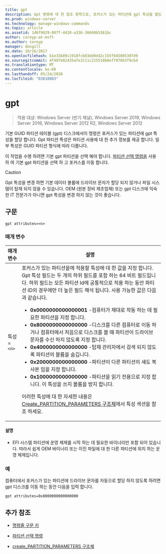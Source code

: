 ```yaml
---
title: gpt
description: Gpt 명령에 대 한 참조 항목으로, 포커스가 있는 파티션에 gpt 특성을 할당 합니다.
ms.prod: windows-server
ms.technology: manage-windows-commands
ms.topic: article
ms.assetid: 1d6f9029-807f-4420-a336-36669b5361bc
author: coreyp-at-msft
ms.author: coreyp
manager: dongill
ms.date: 10/16/2017
ms.openlocfilehash: b1e33b89c1918fcb83dd9d42c155f845805307d9
ms.sourcegitcommit: 4f407b82435afe3111c215510b0ef797863f9cb4
ms.translationtype: MT
ms.contentlocale: ko-KR
ms.lasthandoff: 05/24/2020
ms.locfileid: "83818803"
---
```

# <a name="gpt"></a>gpt

> 적용 대상: Windows Server (반기 채널), Windows Server 2019, Windows Server 2016, Windows Server 2012 R2, Windows Server 2012

기본 GUID 파티션 테이블 (gpt) 디스크에서이 명령은 포커스가 있는 파티션에 gpt 특성을 할당 합니다. Gpt 파티션 특성은 파티션 사용에 대 한 추가 정보를 제공 합니다. 일부 특성은 GUID 파티션 형식에 따라 다릅니다.

이 작업을 수행 하려면 기본 gpt 파티션을 선택 해야 합니다. [파티션 선택 명령을](select-partition.md) 사용 하 여 기본 gpt 파티션을 선택 하 고 포커스를 이동 합니다.

> [!CAUTION]
> Gpt 특성을 변경 하면 기본 데이터 볼륨에 드라이브 문자가 할당 되지 않거나 파일 시스템이 탑재 되지 않을 수 있습니다. OEM (원본 장비 제조업체) 또는 gpt 디스크에 익숙한 IT 전문가가 아니면 gpt 특성을 변경 하지 않는 것이 좋습니다.

## <a name="syntax"></a>구문

```
gpt attributes=<n>
```

### <a name="parameters"></a>매개 변수

| 매개 변수 | 설명 |
| --------- | ----------- |
| 특성 =`<n>` | 포커스가 있는 파티션을에 적용할 특성에 대 한 값을 지정 합니다. Gpt 특성 필드는 두 개의 하위 필드를 포함 하는 64 비트 필드입니다. 하위 필드는 모든 파티션 Id에 공통적으로 적용 하는 동안 파티션 ID의 경우에만 더 높은 필드 해석 됩니다. 사용 가능한 값은 다음과 같습니다.<ul><li>**0x0000000000000001** -컴퓨터가 제대로 작동 하는 데 필요한 파티션을 지정 합니다.</li><li>**0x8000000000000000** -디스크를 다른 컴퓨터로 이동 하거나 컴퓨터에서 처음으로 디스크를 볼 때 파티션이 드라이브 문자를 수신 하지 않도록 지정 합니다.</li><li>**0x4000000000000000** -탑재 관리자에서 검색 되지 않도록 파티션의 볼륨을 숨깁니다.</li><li>**0x2000000000000000** -파티션이 다른 파티션의 섀도 복사본 임을 지정 합니다.</li><li>**0x1000000000000000** -파티션을 읽기 전용으로 지정 합니다. 이 특성을 쓰지 볼륨을 방지 합니다.</li></ul><p>이러한 특성에 대 한 자세한 내용은 [Create_PARTITION_PARAMETERS 구조체](https://docs.microsoft.com/windows/win32/api/vds/ns-vds-create_partition_parameters)에서 특성 섹션을 참조 하세요. |

#### <a name="remarks"></a>설명

- EFI 시스템 파티션에 운영 체제를 시작 하는 데 필요한 바이너리만 포함 되어 있습니다. 따라서 쉽게 OEM 바이너리 또는 이진 파일에 대 한 다른 파티션에 위치 하는 운영 체제입니다.

### <a name="examples"></a>예

컴퓨터에서 포커스가 있는 파티션에 드라이브 문자를 자동으로 할당 하지 않도록 하려면 gpt 디스크를 이동 하는 동안 다음을 입력 합니다.

```
gpt attributes=0x8000000000000000
```

## <a name="additional-references"></a>추가 참조

- [명령줄 구문 키](command-line-syntax-key.md)

- [파티션 선택 명령](select-partition.md)

- [create_PARTITION_PARAMETERS 구조체](https://docs.microsoft.com/windows/win32/api/vds/ns-vds-create_partition_parameters)
